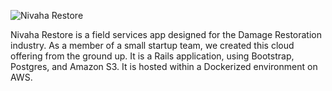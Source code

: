 ![Nivaha Restore](img/work/proj-1/img1.jpg)

Nivaha Restore is a field services app designed for the Damage Restoration industry. As a member of a small startup team, we created this cloud offering from the ground up. It is a Rails application, using Bootstrap, Postgres, and Amazon S3. It is hosted within a Dockerized environment on AWS.

<!-- ![Nivaha Restore](img/work/proj-1/img2.jpg) -->
<!-- Toss in App screenshots, and link to Youtube video -->

